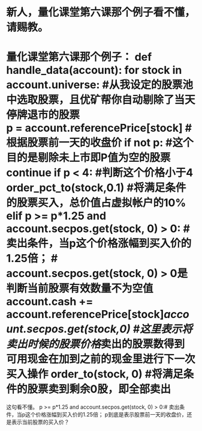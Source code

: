 # 新人，量化课堂第六课那个例子看不懂，请赐教。

量化课堂第六课那个例子：
def handle_data(account):
    for stock in account.universe:              #从我设定的股票池中选取股票，且优矿帮你自动剔除了当天停牌退市的股票    
        p = account.referencePrice[stock]         #根据股票前一天的收盘价
        if not p:                         #这个目的是剔除未上市即P值为空的股票
            continue 
        if p &lt; 4:                        #判断这个价格小于4
            order_pct_to(stock,0.1)          #将满足条件的股票买入，总价值占虚拟帐户的10%
        elif p &gt;= p*1.25 and account.secpos.get(stock, 0) &gt; 0:          # 卖出条件，当p这个价格涨幅到买入价的1.25倍；
                                                                        # account.secpos.get(stock, 0) &gt; 0是判断当前股票有效数量不为空值
            account.cash += account.referencePrice[stock]*account.secpos.get(stock,0)  #这里表示将卖出时候的股票价格*卖出的股票数得到可用现金在加到之前的现金里进行下一次买入操作
            order_to(stock, 0)                                       #将满足条件的股票卖到剩余0股，即全部卖出
=======================================
这句看不懂。
p &gt;= p*1.25 and account.secpos.get(stock, 0) &gt; 0:# 卖出条件，当p这个价格涨幅到买入价的1.25倍；
p到底是表示股票前一天的收盘价，还是表示当前股票的买入价？